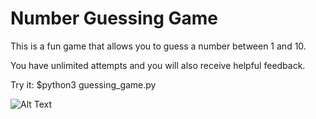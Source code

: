 # Number Guessing Game

This is a fun game that allows you to guess a number between 1 and 10. 

You have unlimited attempts and you will also receive helpful feedback.

Try it: $python3 guessing_game.py

![Alt Text](http://g.recordit.co/AFTErHEKRI.gif)
